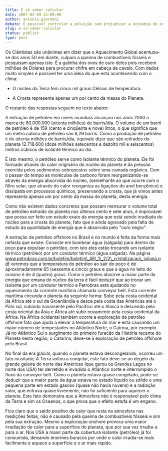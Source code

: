 ```yaml
---
title: É só saber calcular
date: 2007-02-09 22:00:00
author: antonio.giordani
debate: É possível controlar a poluição sem prejudicar a economia de um país?
slug: e-so-saber-calcular
status: publish 
type: post
---
```


Os Ciêntistas são unânimes em dizer que o Aquecimento Global acentuou-se dos anos 50 em diante, culpam a queima de combustíveis fósseis e pesquisam apenas isto. É a galinha dos ovos de ouro deles pois recebem milhões de Dólares para procurar chifre em cabeça de cavalo. Com dados muito simples é possível ter uma idéia do que está acontecendo com o clima:  

- O núcleo da Terra tem cinco mil graus Célsius de temperatura.  

- A Crosta representa apenas um por cento da massa do Planeta.  

 O restante das respostas seguem no texto abaixo:  

  

 A extração de petróleo em níveis mundiais alcançou nos anos 2000 a marca de 80.000.000 (oitenta milhões) de barris/dia. O volume de um barril de petróleo é de 159 (cento e cinqüenta e nove) litros, o que significa que um metro cúbico de petróleo são 6,29 barris. Como a produção de petróleo é de oitenta milhões de barris/dia, equivale dizer que são retirados do planeta 12.718.600 (doze milhões setecentos e dezoito mil e seiscentos) metros cúbicos de isolante térmico ao dia.  

 È isto mesmo, o petróleo serve como isolante térmico do planeta. Ele foi formado através do calor originário do núcleo do planeta e da pressão exercida pelos sedimentos sobrepostos sobre uma camada orgânica. Com o passar do tempo as moléculas de carbono foram reorganizando-se através da energia absorvida do núcleo, (semelhante ao que ocorre com o filtro solar, que através do calor reorganiza as ligações do anel benzênico) e dissipada em processos químicos, preservando a crosta, que já vimos antes representa apenas um por cento da massa do planeta, desta energia.  

 Como não existem dados concretos que possam mensurar o volume total de petróleo extraído do planeta nos últimos cento e sete anos, é improvável que possa ser feito um estudo exato da energia que está sendo irradiada do núcleo para a crosta do planeta, fato que é ainda agravado pela falta de estudo da quantidade de energia que é absorvida pelo "ouro negro".  

 A extração de petróleo offshore no Brasil e no mundo é feita da forma mais nefasta que existe: Consiste em bombear água (salgada) para dentro do poço para expulsar o petróleo, com isto eles estão trocando um isolante térmico (petróleo) por um condutor térmico (água salgada). Na página www.petrobras.com.br/boletim/boletim\_46\_1\_2/2\_cristalizacao\_juliana.pdf veremos que a temperatura do petróleo ao sair do poço é de aproximadamente 65 (sessenta e cinco) graus e que a água no leito do oceano é de 4 (quatro) graus. Como o petróleo absorve a maior parte da energia que emana do núcleo da terra é fácil deduzir que ao trocar um isolante por um condutor térmico a Petrobras está ajudando no aquecimento da corrente marítima chamada conveyor belt. Esta corrente marítima circunda o planeta da seguinte forma: Sobe pela costa ocidental da África até o sul da Groenlândia e desce pela costa das Américas até o Pólo sul, subindo novamente pelo Pacífico até o Alasca e descendo pela costa oriental da Ásia e África até subir novamente pela costa ocidental da África. Na África ocidental também ocorre a exploração de petróleo offshore fato que ajuda a elevar a temperatura do mar e está causando um maior número de tempestades no Atlântico Norte, o Catrina, por exemplo. Já no Atlântico Sul o surgimento do primeiro furacão da História recente do Planeta nesta região, o Catarina, deve-se à exploração de petróleo offshore pelo Brasil.  

  

  

 No final da era glacial, quando o planeta estava descongelando, ocorreu um fato inusitado; A Terra voltou a congelar, este fato deve-se ao degelo da grande geleira do norte das Américas (que gerou os Grandes Lagos no norte dos USA) ter derretido e invadido o Atlântico norte e interrompido o fluxo da conveyor belt. Como o planeta estava quase congelado, pode-se deduzir que a maior parte da água estava no estado líquido ou sólido e uma pequena parte em estado gasoso (quase não havia nuvens) e a radiação solar, que entrava quase livremente, não foi suficiente para aquecer o planeta. Este fato demonstra que a Atmosfera não é responsável pelo clima da Terra e sim os Oceanos, o que prova que o efeito estufa é um engano.  

Fica claro que o saldo positivo de calor que resta na atmosfera nas medições feitas, não é causado pela queima de combustíveis fósseis e sim pela sua extração. Mesmo a exploração onshore provoca uma maior irradiação de calor para a superfície do planeta, que por sua vez irradia-a para o ar. Nos USA a maior parte da cobertura isolante (petróleo) já foi consumida, deixando enormes buracos por onde o calor irradia-se mais facilmente e aquece a superfície e o ar mais rápido.
